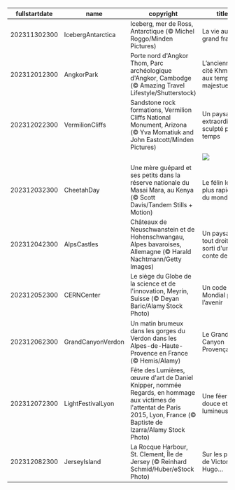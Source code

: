 |fullstartdate|name|copyright|title|image|
|--|--|--|--|--|
202311302300|IcebergAntarctica|Iceberg, mer de Ross, Antarctique (© Michel Roggo/Minden Pictures)|La vie au grand frais !|![](/fr-FR/2023/12/202311302300IcebergAntarctica.jpg)|
202312012300|AngkorPark|Porte nord d'Angkor Thom, Parc archéologique d'Angkor, Cambodge (© Amazing Travel Lifestyle/Shutterstock)|L’ancienne cité Khmer aux temples majestueux|![](/fr-FR/2023/12/202312012300AngkorPark.jpg)|
202312022300|VermilionCliffs|Sandstone rock formations, Vermilion Cliffs National Monument, Arizona (© Yva Momatiuk and John Eastcott/Minden Pictures)|Un paysage extraordinaire sculpté par le temps|![](/fr-FR/2023/12/202312022300VermilionCliffs.jpg)|
||||![](/fr-FR/2023/12/.jpg)|
202312032300|CheetahDay|Une mère guépard et ses petits dans la réserve nationale du Masai Mara, au Kenya (© Scott Davis/Tandem Stills + Motion)|Le félin le plus rapide du monde !|![](/fr-FR/2023/12/202312032300CheetahDay.jpg)|
202312042300|AlpsCastles|Châteaux de Neuschwanstein et de Hohenschwangau, Alpes bavaroises, Allemagne (© Harald Nachtmann/Getty Images)|Un paysage tout droit sorti d'un conte de fées|![](/fr-FR/2023/12/202312042300AlpsCastles.jpg)|
202312052300|CERNCenter|Le siège du Globe de la science et de l'innovation, Meyrin, Suisse (© Deyan Baric/Alamy Stock Photo)|Un code Mondial pour l’avenir|![](/fr-FR/2023/12/202312052300CERNCenter.jpg)|
202312062300|GrandCanyonVerdon|Un matin brumeux dans les gorges du Verdon dans les Alpes-de-Haute-Provence en France (© Hemis/Alamy)|Le Grand Canyon Provençal|![](/fr-FR/2023/12/202312062300GrandCanyonVerdon.jpg)|
202312072300|LightFestivalLyon|Fête des Lumières, œuvre d'art de Daniel Knipper, nommée Regards, en hommage aux victimes de l'attentat de Paris 2015, Lyon, France (© Baptiste de Izarra/Alamy Stock Photo)|Une féerie douce et lumineuse|![](/fr-FR/2023/12/202312072300LightFestivalLyon.jpg)|
202312082300|JerseyIsland|La Rocque Harbour, St. Clement, Île de Jersey (© Reinhard Schmid/Huber/eStock Photo)|Sur les pas de Victor Hugo…|![](/fr-FR/2023/12/202312082300JerseyIsland.jpg)|
